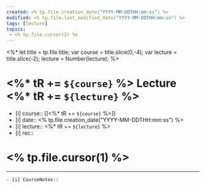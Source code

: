 ```yaml
---
created: <% tp.file.creation_date("YYYY-MM-DDTHH:mm:ss") %>
modified: <% tp.file.last_modified_date("YYYY-MM-DDTHH:mm:ss") %>
tags: [lecture]
topics:
 - <% tp.file.cursor(2) %>
---
```

<%*
  let title = tp.file.title;
  var course = title.slice(0,-4);
  var lecture = title.slice(-2);
  lecture = Number(lecture);
%>
# <%* tR += `${course}` %> Lecture <%* tR += `${lecture}` %>
- [i] course:: [[<%* tR += `${course}` %>]]
- [i] date:: <% tp.file.creation_date("YYYY-MM-DDTHH:mm:ss") %>
- [i] lecture:: <%* tR += `${lecture}` %>
- [i] rec:: 

# <% tp.file.cursor(1) %>


---
	- [i] CourseNotes:: 